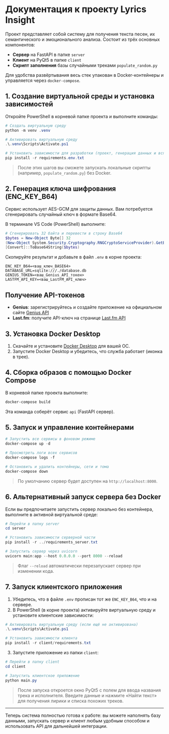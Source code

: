 # Документация к проекту Lyrics Insight

Проект представляет собой систему для получения текста песен, их семантического и эмоционального анализа. Состоит из трёх основных компонентов:

- **Сервер** на FastAPI в папке `server`
- **Клиент** на PyQt5 в папке `client`
- **Скрипт заполнения** базы случайными треками `populate_random.py`

Для удобства развёртывания весь стек упакован в Docker-контейнеры и управляется через `docker-compose`.

## 1. Создание виртуальной среды и установка зависимостей

Откройте PowerShell в корневой папке проекта и выполните команды:

```powershell
# Создать виртуальную среду
python -m venv .venv

# Активировать виртуальную среду
.\.venv\Scripts\Activate.ps1

# Установить зависимости для разработки (проект, генерация данных и вспомогательные скрипты)
pip install -r requirements.env.txt
```

> После этих шагов вы сможете запускать локальные скрипты (например, `populate_random.py`) без Docker.

## 2. Генерация ключа шифрования (ENC_KEY_B64)

Сервис использует AES-GCM для защиты данных. Вам потребуется сгенерировать случайный ключ в формате Base64.

В терминале VS Code (PowerShell) выполните:

```powershell
# Сгенерировать 32 байта и перевести в строку Base64
$bytes = New-Object Byte[] 32
(New-Object System.Security.Cryptography.RNGCryptoServiceProvider).GetBytes($bytes)
[Convert]::ToBase64String($bytes)
```

Скопируйте результат и добавьте в файл `.env` в корне проекта:

```dotenv
ENC_KEY_B64=<ваш_ключ_BASE64>
DATABASE_URL=sqlite:///./database.db
GENIUS_TOKEN=<ваш_Genius_API_токен>
LASTFM_API_KEY=<ваш_LastFM_API_ключ>
```

## Получение API-токенов

- **Genius**: зарегистрируйтесь и создайте приложение на официальном сайте [Genius API](https://genius.com/api-clients)
- **Last.fm**: получите API-ключ на странице [Last.fm API](https://www.last.fm/api/account/create)


## 3. Установка Docker Desktop

1. Скачайте и установите [Docker Desktop](https://www.docker.com/products/docker-desktop) для вашей ОС.
2. Запустите Docker Desktop и убедитесь, что служба работает (иконка в трее).

## 4. Сборка образов с помощью Docker Compose

В корневой папке проекта выполните:

```powershell
docker-compose build
```

Эта команда соберёт сервис `api` (FastAPI сервер).

## 5. Запуск и управление контейнерами

```powershell
# Запустить все сервисы в фоновом режиме
docker-compose up -d

# Просмотреть логи всех сервисов
docker-compose logs -f

# Остановить и удалить контейнеры, сети и тома
docker-compose down
```

> По умолчанию сервер будет доступен на `http://localhost:8000`.

## 6. Альтернативный запуск сервера без Docker

Если вы предпочитаете запустить сервер локально без контейнера, выполните в активной виртуальной среде:

```powershell
# Перейти в папку server
cd server

# Установить зависимости серверной части
pip install -r ../requirements_server.txt

# Запустить сервер через uvicorn
uvicorn main:app --host 0.0.0.0 --port 8000 --reload
```

> Флаг `--reload` автоматически перезапускает сервер при изменении кода.

## 7. Запуск клиентского приложения

1. Убедитесь, что в файле `.env` прописан тот же `ENC_KEY_B64`, что и на сервере.
2. В PowerShell (в корне проекта) активируйте виртуальную среду и установите клиентские зависимости:

```powershell
# Активировать виртуальную среду (если ещё не активирована)
.\.venv\Scripts\Activate.ps1

# Установить зависимости клиента
pip install -r client/requirements.txt
```

3. Запустите приложение из папки `client`:

```powershell
# Перейти в папку client
cd client

# Запустить клиентское приложение
python main.py
```

> После запуска откроется окно PyQt5 с полем для ввода названия трека и исполнителя.
> Введите данные и нажмите «Найти текст» для получения лирики и списка похожих треков.

---

Теперь система полностью готова к работе: вы можете наполнять базу данными, запускать сервер и клиент любым удобным способом и использовать API для дальнейшей интеграции.
